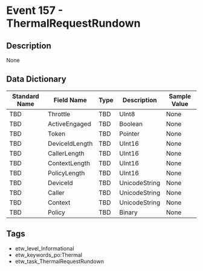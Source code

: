 # Event 157 - ThermalRequestRundown

## Description
None

## Data Dictionary
|Standard Name|Field Name|Type|Description|Sample Value|
|---|---|---|---|---|
|TBD|Throttle|TBD|UInt8|None|None|
|TBD|ActiveEngaged|TBD|Boolean|None|None|
|TBD|Token|TBD|Pointer|None|None|
|TBD|DeviceIdLength|TBD|UInt16|None|None|
|TBD|CallerLength|TBD|UInt16|None|None|
|TBD|ContextLength|TBD|UInt16|None|None|
|TBD|PolicyLength|TBD|UInt16|None|None|
|TBD|DeviceId|TBD|UnicodeString|None|None|
|TBD|Caller|TBD|UnicodeString|None|None|
|TBD|Context|TBD|UnicodeString|None|None|
|TBD|Policy|TBD|Binary|None|None|

## Tags
* etw_level_Informational
* etw_keywords_po:Thermal
* etw_task_ThermalRequestRundown